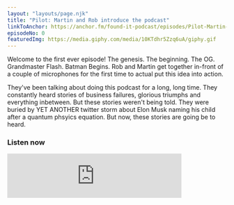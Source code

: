 ```yaml
---
layout: "layouts/page.njk"
title: "Pilot: Martin and Rob introduce the podcast"
linkToAnchor: https://anchor.fm/found-it-podcast/episodes/Pilot-Martin--Rob-Introduce-the-Podcast-ehonnk
episodeNo: 0
featuredImg: https://media.giphy.com/media/10KTdhr5Zzq6uA/giphy.gif
---
```

Welcome to the first ever episode! The genesis. The beginning. The OG. Grandmaster Flash. Batman Begins. Rob and Martin get together in-front of a couple of microphones for the first time to actual put this idea into action.

<!--more-->

They've been talking about doing this podcast for a long, long time. They constantly heard stories of business failures, glorious triumphs and everything inbetween. But these stories weren't being told. They were buried by YET ANOTHER twitter storm about Elon Musk naming his child after a quantum phsyics equation. But now, these stories are going be to heard.

### Listen now

<iframe src="https://anchor.fm/found-it-podcast/embed/episodes/Pilot-Martin--Rob-Introduce-the-Podcast-ehonnk" height="102px" width="400px" frameborder="0" scrolling="no"></iframe>